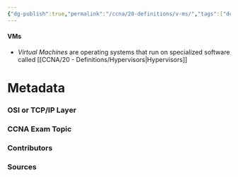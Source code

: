```yaml
---
{"dg-publish":true,"permalink":"/ccna/20-definitions/v-ms/","tags":["defs_ccna"]}
---
```


#### VMs
- *Virtual Machines* are operating systems that run on specialized software called [[CCNA/20 - Definitions/Hypervisors\|Hypervisors]]





# Metadata
### OSI or TCP/IP Layer

### CCNA Exam Topic

### Contributors

### Sources
